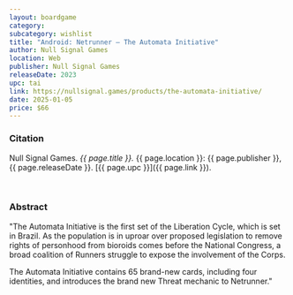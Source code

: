 ```yaml
---
layout: boardgame
category:
subcategory: wishlist
title: "Android: Netrunner – The Automata Initiative"
author: Null Signal Games
location: Web
publisher: Null Signal Games
releaseDate: 2023
upc: tai
link: https://nullsignal.games/products/the-automata-initiative/
date: 2025-01-05
price: $66
---
```


### Citation

Null Signal Games. *{{ page.title }}.* {{ page.location }}: {{ page.publisher }}, {{ page.releaseDate }}. [{{ page.upc }}]({{ page.link }}).

<br>


### Abstract

"The Automata Initiative is the first set of the Liberation Cycle, which is set in Brazil. As the population is in uproar over proposed legislation to remove rights of personhood from bioroids comes before the National Congress, a broad coalition of Runners struggle to expose the involvement of the Corps.

The Automata Initiative contains 65 brand-new cards, including four identities, and introduces the brand new Threat mechanic to Netrunner."
